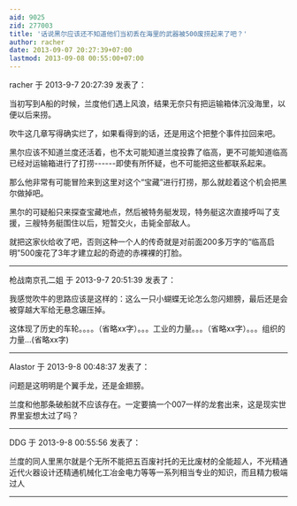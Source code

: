 ```yaml
---
aid: 9025
zid: 277003
title: '话说黑尔应该还不知道他们当初丢在海里的武器被500废捞起来了吧？'
author: racher
date: 2013-09-07 20:27:39+07:00
lastmod: 2013-09-08 00:55:00+07:00
---
```


racher 于 2013-9-7 20:27:39 发表了：

当初写到A船的时候，兰度他们遇上风浪，结果无奈只有把运输箱体沉没海里，以便以后来捞。

吹牛这几章写得确实烂了，如果看得到的话，还是用这个把整个事件拉回来吧。

黑尔应该不知道兰度还活着，也不太可能知道兰度投靠了临高，更不可能知道临高已经对运输箱进行了打捞------即使有所怀疑，也不可能把这些都联系起来。

那么他非常有可能冒险来到这里对这个“宝藏”进行打捞，那么就趁着这个机会把黑尔做掉吧。

黑尔的可疑船只来探查宝藏地点，然后被特务艇发现，特务艇这次直接呼叫了支援，三艘特务艇围住以后，短暂交火，击毙全部敌人。

就把这家伙给收了吧，否则这种一个人的传奇就是对前面200多万字的“临高启明”500废花了3年才建立起的奇迹的赤裸裸的打脸。

---------

枪战南京孔二姐 于 2013-9-7 20:51:39 发表了：

我感觉吹牛的思路应该是这样的：这么一只小蝴蝶无论怎么忽闪翅膀，最后还是会被穿越大军给无悬念碾压掉。

这体现了历史的车轮。。。。（省略xx字）。。。工业的力量。。。（省略xx字）。。。组织的力量...(省略xx字)

---------

Alastor 于 2013-9-8 00:48:37 发表了：

问题是这明明是个翼手龙，还是金翅膀。

兰度和他那条破船就不应该存在。一定要搞一个007一样的龙套出来，这是现实世界里妄想太过了吗？

---------

DDG 于 2013-9-8 00:55:56 发表了：

兰度的同人里黑尔就是个无所不能把五百废衬托的无比废材的全能超人，不光精通近代火器设计还精通机械化工冶金电力等等一系列相当专业的知识，而且精力极端过人

---------

